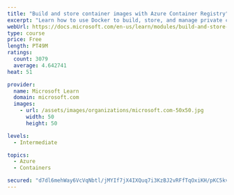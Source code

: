 ```yaml
---
title: "Build and store container images with Azure Container Registry"
excerpt: "Learn how to use Docker to build, store, and manage private container images with the Azure Container Registry."
webUrl: https://docs.microsoft.com/en-us/learn/modules/build-and-store-container-images/
type: course
price: Free
length: PT49M
ratings:
  count: 3079
  average: 4.642741
heat: 51

provider:
  name: Microsoft Learn
  domain: microsoft.com
  images:
    - url: /assets/images/organizations/microsoft.com-50x50.jpg
      width: 50
      height: 50

levels:
  - Intermediate

topics:
  - Azure
  - Containers

secured: "d7dl6mehWay6VcVqNbtl/jMYIf7jX4IXQuq7i3KzBJ2vRFfTqOxiKH/pKC5kvrwJgl9tVPLa08f6udetM6H1fzxhXzb5VsDKoGSkNGKoxHiQ3EkOt+DqhCGwQ/NcX2Gi+IS8YvUhnhTyblWuX+GUJ6BdgwXIlg9OaezrV0OcHIRumehqZwrtcaPBOHUeSpAq52n3GGacR72gZMp7QweeE03NXeK2LLACjK0H7SFlF8/Ni3RVT4EHYuKXZYgY/6gmvQdf3GsC0Ckrqm12fYjhI6n3J5mYCxM0xIUWnE6adt+XVr5QS+vz36L9vij4b6KVHz15HutOWnxKX+/m/XW7XvaP/vBj2o9sjwK783yTzFxW9LMuusvxMIl3psVDvwrMApd2sM+An5wHGssE7OYRhYsJh2GW9NJeTf5zy0X5eXo=;dmPN6NpiF6tB4HKZQ12OJQ=="
---
```


